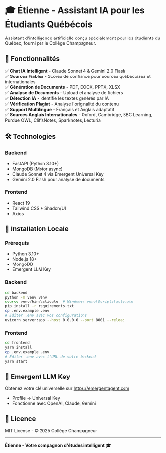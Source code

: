 # 🎓 Étienne - Assistant IA pour les Étudiants Québécois

Assistant d'intelligence artificielle conçu spécialement pour les étudiants du Québec, fourni par le Collège Champagneur.

## 🚀 Fonctionnalités

✅ **Chat IA Intelligent** - Claude Sonnet 4 & Gemini 2.0 Flash  
✅ **Sources Fiables** - Scores de confiance pour sources québécoises et internationales  
✅ **Génération de Documents** - PDF, DOCX, PPTX, XLSX  
✅ **Analyse de Documents** - Upload et analyse de fichiers  
✅ **Détection IA** - Identifie les textes générés par IA  
✅ **Vérification Plagiat** - Analyse l'originalité du contenu  
✅ **Support Multilingue** - Français et Anglais adaptatif  
✅ **Sources Anglais Internationales** - Oxford, Cambridge, BBC Learning, Purdue OWL, CliffsNotes, Sparknotes, Lecturia

## 🛠 Technologies

### Backend
- FastAPI (Python 3.10+)
- MongoDB (Motor async)
- Claude Sonnet 4 via Emergent Universal Key
- Gemini 2.0 Flash pour analyse de documents

### Frontend
- React 19
- Tailwind CSS + Shadcn/UI
- Axios

## 🚀 Installation Locale

### Prérequis
- Python 3.10+
- Node.js 18+
- MongoDB
- Emergent LLM Key

### Backend

```bash
cd backend
python -m venv venv
source venv/bin/activate  # Windows: venv\Scripts\activate
pip install -r requirements.txt
cp .env.example .env
# Éditer .env avec vos configurations
uvicorn server:app --host 0.0.0.0 --port 8001 --reload
```

### Frontend

```bash
cd frontend
yarn install
cp .env.example .env
# Éditer .env avec l'URL de votre backend
yarn start
```

## 🔑 Emergent LLM Key

Obtenez votre clé universelle sur https://emergentagent.com
- Profile → Universal Key
- Fonctionne avec OpenAI, Claude, Gemini

## 📝 Licence

MIT License - © 2025 Collège Champagneur

---

**Étienne - Votre compagnon d'études intelligent** 🎓
